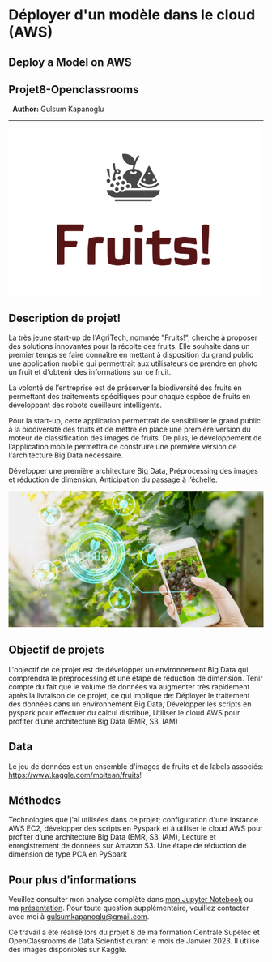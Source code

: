 # Déployer d'un modèle dans le cloud (AWS) 
## Deploy a Model on AWS
## Projet8-Openclassrooms
&nbsp;
**Author:** Gulsum Kapanoglu
***
<img src="img/fruits.png">

## Description de projet!
La très jeune start-up de l'AgriTech, nommée "Fruits!", cherche à proposer des solutions innovantes pour la récolte des fruits. Elle souhaite dans un premier temps se faire connaître en mettant à disposition du grand public une application mobile qui permettrait aux utilisateurs de prendre en photo un fruit et d'obtenir des informations sur ce fruit.

La volonté de l’entreprise est de préserver la biodiversité des fruits en permettant des traitements spécifiques pour chaque espèce de fruits en développant des robots cueilleurs intelligents. 

Pour la start-up, cette application permettrait de sensibiliser le grand public à la biodiversité des fruits et de mettre en place une première version du moteur de classification des images de fruits. De plus, le développement de l’application mobile permettra de construire une première version de l'architecture Big Data nécessaire.

Développer une première architecture Big Data,
Préprocessing des images et réduction de dimension,
Anticipation du passage à l’échelle.

<img src="img/agritech.jpeg">

## Objectif de projets
L'objectif de ce projet est de développer un environnement Big Data qui comprendra le preprocessing et une étape de réduction de dimension.
Tenir compte du fait que le volume de données va augmenter très rapidement après la livraison de ce projet, ce qui implique de:
Déployer le traitement des données dans un environnement Big Data,
Développer les scripts en pyspark pour effectuer du calcul distribué,
Utiliser le cloud AWS pour profiter d’une architecture Big Data (EMR, S3, IAM)

## Data
Le jeu de données est un ensemble d'images de fruits et de labels associés: https://www.kaggle.com/moltean/fruits!

## Méthodes
Technologies que j'ai utilisées dans ce projet; configuration d'une instance AWS EC2, développer des scripts en Pyspark et à utiliser le cloud AWS pour profiter d’une architecture Big Data (EMR, S3, IAM), Lecture et enregistrement de données sur Amazon S3.
Une étape de réduction de dimension de type PCA en PySpark 

## Pour plus d'informations
Veuillez consulter mon analyse complète dans [mon Jupyter Notebook](./Notebook_en_AWS.ipynb) ou ma [présentation](./Presentation.pdf). Pour toute question supplémentaire, veuillez contacter avec moi à gulsumkapanoglu@gmail.com.

Ce travail a été réalisé lors du projet 8 de ma formation Centrale Supèlec et OpenClassrooms de Data Scientist durant le mois de Janvier 2023. Il utilise des images disponibles sur Kaggle.
